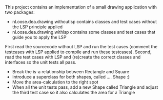 This project contains an implementation of a small drawing application with two packages:
* nl.oose.dea.drawing.withoutlsp contains classes and test cases without the LSP principle applied
* nl.oose.dea.drawing.withlsp contains some classes and test cases that guide you to apply the LSP

First read the sourcecode without LSP and run the test cases (comment the testcases with LSP applied to compile and run these testcases).
Second, read the test cases with LSP and (re)create the correct classes and interfaces so the unit tests all pass.

* Break the is-a relationship between Rectangle and Square
* Introduce a superclass for both shapes, called .... Shape :)
* Move the area-calculation to the right spot
* When all the unit tests pass, add a new Shape called Triangle and adjust the third test case so it also calculates the area for a Triangle